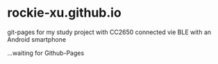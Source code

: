 # rockie-xu.github.io
git-pages for my study project with CC2650 connected vie BLE with an Android smartphone

...waiting for Github-Pages
